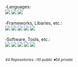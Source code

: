 <div>
  <a>
    ▫️Languages: 
    <br/>
    <img src="https://img.shields.io/badge/C%23-239120?style=for-the-badge&logo=csharp&logoColor=white" />
    <img src="https://img.shields.io/badge/C%2B%2B-4298B8?style=for-the-badge&logo=c%2B%2B&logoColor=white" /> 
    <img src="https://img.shields.io/badge/C-00599C?style=for-the-badge&logo=c&logoColor=white" /> 
    <br/> <br/>
    ▫️Frameworks, Libaries, etc.: 
    <br/>
    <img src="https://img.shields.io/badge/.NET-512BD4?style=for-the-badge&logo=dotnet&logoColor=white" />
    <img src="https://img.shields.io/badge/SDL-FFFFFF?style=for-the-badge&logoColor=black" />
    <img src="https://img.shields.io/badge/Unity-100000?style=for-the-badge&logo=unity&logoColor=white" />
    <img src="https://img.shields.io/badge/OpenGL-FFFFFF?style=for-the-badge&logo=opengl" /> 
    <img src="https://img.shields.io/badge/ImGui-4E5EE4?style=for-the-badge&logoColor=white" />
    <br/> <br/>
    ▫️Software, Tools, etc.: 
    <br/>
    <img src="https://img.shields.io/badge/Visual_Studio-5C2D91?style=for-the-badge&logo=visual%20studio&logoColor=white" />
    <img src="https://img.shields.io/badge/Photoshop-31A8FF?style=for-the-badge&logo=Adobe%20Photoshop&logoColor=black" />
    <img src="https://img.shields.io/badge/blender-%23F5792A.svg?style=for-the-badge&logo=blender&logoColor=white" /> 
    <img src="https://img.shields.io/badge/Substance-1e3101?style=for-the-badge&logoColor=white" /> 
    <img src="https://img.shields.io/badge/GIT-E44C30?style=for-the-badge&logo=git&logoColor=white" /> 
  </a>
</div>
<br/>

<small> _44 Reposetories: ◽10 public ◾34 private_ </small>
